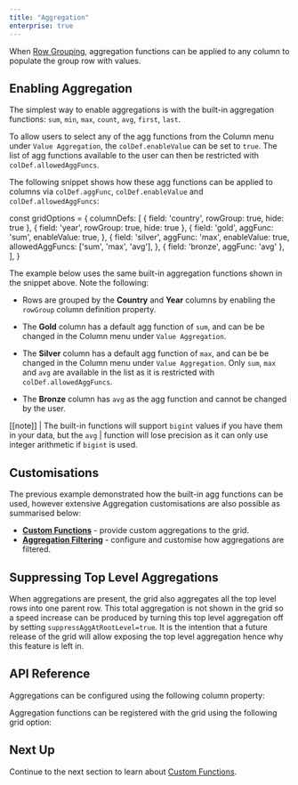 ```yaml
---
title: "Aggregation"
enterprise: true
---
```


When [Row Grouping](/grouping/), aggregation functions can be applied to any column to populate the group row with values.

## Enabling Aggregation

The simplest way to enable aggregations is with the built-in aggregation functions: `sum`, `min`, `max`, `count`, `avg`, `first`, `last`.

To allow users to select any of the agg functions from the Column menu under `Value Aggregation`, the `colDef.enableValue` can be set to `true`. The list of agg functions available to the user can then be restricted with `colDef.allowedAggFuncs`.

The following snippet shows how these agg functions can be applied to columns via `colDef.aggFunc`, `colDef.enableValue` and `colDef.allowedAggFuncs`:

<snippet>
const gridOptions = {
    columnDefs: [
        { field: 'country', rowGroup: true, hide: true },
        { field: 'year', rowGroup: true, hide: true }, 
        {
            field: 'gold',
            aggFunc: 'sum',
            enableValue: true,
        },
        {
            field: 'silver',
            aggFunc: 'max',
            enableValue: true,
            allowedAggFuncs: ['sum', 'max', 'avg'],
        },
        { field: 'bronze', aggFunc: 'avg' },
    ],
}
</snippet>

The example below uses the same built-in aggregation functions shown in the snippet above. Note the following:

- Rows are grouped by the **Country** and **Year** columns by enabling the `rowGroup` column definition property.

- The **Gold** column has a default agg function of `sum`, and can be be changed in the Column menu under `Value Aggregation`.

- The **Silver** column has a default agg function of `max`, and can be be changed in the Column menu under `Value Aggregation`. Only `sum`, `max` and `avg` are available in the list as it is restricted with `colDef.allowedAggFuncs`.

- The **Bronze** column has `avg` as the agg function and cannot be changed by the user.

<grid-example title='Enabling Aggregation' name='enabling-aggregation' type='generated' options='{ "enterprise": true, "exampleHeight": 540, "modules": ["clientside", "rowgrouping", "menu", "columnpanel", "filterpanel", "setfilter"] }'></grid-example>

[[note]]
| The built-in functions will support `bigint` values if you have them in your data, but the `avg`
| function will lose precision as it can only use integer arithmetic if `bigint` is used.

## Customisations

The previous example demonstrated how the built-in agg functions can be used, however extensive Aggregation customisations
are also possible as summarised below:

- **[Custom Functions](/aggregation-custom-functions/)** - provide custom aggregations to the grid.
- **[Aggregation Filtering](/aggregation-filtering/)** - configure and customise how aggregations are filtered.

## Suppressing Top Level Aggregations

When aggregations are present, the grid also aggregates all the top level rows into one parent row. This total aggregation is not shown in the grid so a speed increase can be produced by turning this top level aggregation off by setting `suppressAggAtRootLevel=true`. It is the intention that a future release of the grid will allow exposing the top level aggregation hence why this feature is left in.

## API Reference

Aggregations can be configured using the following column property:

<api-documentation source='column-properties/properties.json' section='grouping' names='["aggFunc"]'></api-documentation>

Aggregation functions can be registered with the grid using the following grid option:

<api-documentation source='grid-options/properties.json' section='rowPivoting' names='["aggFuncs"]'></api-documentation>

## Next Up

Continue to the next section to learn about [Custom Functions](/aggregation-custom-functions/).